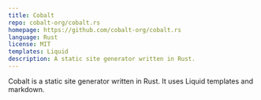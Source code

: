 ```yaml
---
title: Cobalt
repo: cobalt-org/cobalt.rs
homepage: https://github.com/cobalt-org/cobalt.rs
language: Rust
license: MIT
templates: Liquid
description: A static site generator written in Rust.
---
```


Cobalt is a static site generator written in Rust. It uses Liquid templates and markdown.
